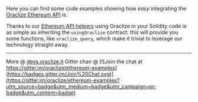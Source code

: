 Here you can find some code examples showing how *easy* integrating the [Oraclize Ethereum API](https://github.com/oraclize/ethereum-api) is.

Thanks to our [Ethereum API helpers](https://github.com/oraclize/ethereum-api) using Oraclize in your Solidity code is as simple as inheriting the `usingOraclize` contract: this will provide you some functions, like `oraclize_query`, which make it trivial to leverage our technology straight away. 


----------


More @ [devs.oraclize.it](http://devs.oraclize.it)
Gitter chan @ [![Join the chat at https://gitter.im/oraclize/ethereum-examples](https://badges.gitter.im/Join%20Chat.svg)](https://gitter.im/oraclize/ethereum-examples?utm_source=badge&utm_medium=badge&utm_campaign=pr-badge&utm_content=badge)

